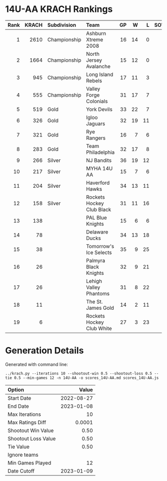 # 14U-AA KRACH Rankings
Rank|KRACH|Subdivision|Team|GP|W|L|SOW|SOL|T|SoS
---:|---:|:---|:---|---:|---:|---:|---:|---:|---:|---:
1|2610|Championship|Ashburn Xtreme 2008|16|14|0|2|0|0|512
2|1664|Championship|North Jersey Avalanche|15|12|0|1|2|0|438
3|945|Championship|Long Island Rebels|17|11|3|0|3|0|531
4|555|Championship|Valley Forge Colonials|31|17|7|4|3|0|578
5|519|Gold|York Devils|33|22|7|3|1|0|361
6|326|Gold|Igloo Jaguars|32|19|11|2|0|0|337
7|321|Gold|Rye Rangers|16|7|6|2|1|0|572
8|283|Gold|Team Philadelphia|32|17|8|2|5|0|365
9|266|Silver|NJ Bandits|36|19|12|3|2|0|366
10|217|Silver|MYHA 14U AA|15|7|6|1|1|0|258
11|204|Silver|Haverford Hawks|34|13|11|5|5|0|375
12|158|Silver|Rockets Hockey Club Black|31|11|16|3|1|0|464
13|138||PAL Blue Knights|15|6|6|1|2|0|217
14|78||Delaware Ducks|34|13|18|1|2|0|256
15|38||Tomorrow's Ice Selects|35|9|25|0|1|0|365
16|26||Palmyra Black Knights|32|9|21|0|2|0|213
17|26||Lehigh Valley Phantoms|31|8|22|1|0|0|186
18|11||The St. James Gold|14|2|11|1|0|0|130
19|6||Rockets Hockey Club White|27|3|23|0|1|0|307
# Generation Details

Generated with command line:
```
../krach.py --iterations 10 --shootout-win 0.5 --shootout-loss 0.5 --tie 0.5 --min-games 12 -n 14U-AA -o scores_14U-AA.md scores_14U-AA.js
```

| Option | Value |
| :----- | ----: |
| Start Date | 2022-08-27 |
| End Date | 2023-01-08 |
| Max Iterations | 10 |
| Max Ratings Diff | 0.0001 |
| Shootout Win Value | 0.50 |
| Shootout Loss Value | 0.50 |
| Tie Value | 0.50 |
| Ignore teams |  |
| Min Games Played | 12 |
| Date Cutoff | 2023-01-09 |

